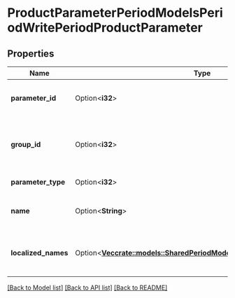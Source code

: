 # ProductParameterPeriodModelsPeriodWritePeriodProductParameter

## Properties

Name | Type | Description | Notes
------------ | ------------- | ------------- | -------------
**parameter_id** | Option<**i32**> | The unique identifier for the parameter. | [optional]
**group_id** | Option<**i32**> | The unique identifier of the group that this parameter belongs to. | [optional]
**parameter_type** | Option<**i32**> | The type of parameter. | [optional]
**name** | Option<**String**> | The non-localized name of the parameter. | [optional]
**localized_names** | Option<[**Vec<crate::models::SharedPeriodModelsPeriodLocalizableContent>**](Shared.Models.LocalizableContent.md)> | The localized names of the parameter. | [optional]

[[Back to Model list]](../README.md#documentation-for-models) [[Back to API list]](../README.md#documentation-for-api-endpoints) [[Back to README]](../README.md)


